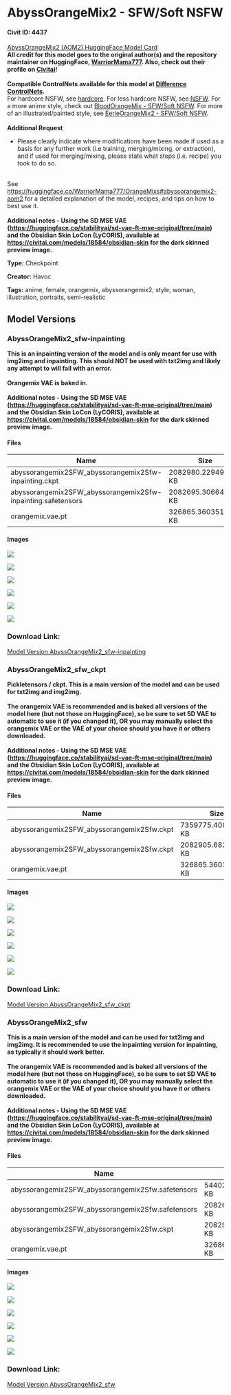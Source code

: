 # AbyssOrangeMix2 - SFW/Soft NSFW

#### Civit ID: 4437

<p><a target="_blank" rel="ugc" href="https://huggingface.co/WarriorMama777/OrangeMixs#abyssorangemix2-aom2">AbyssOrangeMix2 (AOM2) HuggingFace Model Card</a><br /><strong>All credit for this model goes to the original author(s) and the repository maintainer on HuggingFace, </strong><a target="_blank" rel="ugc" href="https://huggingface.co/WarriorMama777"><strong>WarriorMama777</strong></a><strong>. Also, check out their profile on </strong><a target="_blank" rel="ugc" href="https://civitai.com/user/WarriorMama777"><strong>Civitai</strong></a><strong>!</strong><br /><br /><strong>Compatible ControlNets available for this model at </strong><a target="_blank" rel="ugc" href="https://civitai.com/models/9557/abyssorangemix2-controlnets"><strong>Difference ControlNets</strong></a><strong>.</strong><br />For hardcore NSFW, see <a target="_blank" rel="ugc" href="https://civitai.com/models/4451/abyssorangemix2-hardcore">hardcore</a>. For less hardcore NSFW, see <a target="_blank" rel="ugc" href="https://civitai.com/models/4449/abyssorangemix2-nsfw">NSFW</a>. For a more anime style, check out <a target="_blank" rel="ugc" href="https://civitai.com/models/7911/bloodorangemix-sfwsoft-nsfw-bloodnightorangemix">BloodOrangeMix - SFW/Soft NSFW</a>. For more of an illustrated/painted style, see <a target="_blank" rel="ugc" href="https://civitai.com/models/8402/eerieorangemix2-sfwsoft-nsfw-eerieorangemix2night">EerieOrangeMix2 - SFW/Soft NSFW</a>.<br /><br /><strong>Additional Request</strong></p><ul><li><p>Please clearly indicate where modifications have been made if used as a basis for any further work (i.e training, merging/mixing, or extraction), and if used for merging/mixing, please state what steps (i.e. recipe) you took to do so.</p></li></ul><p><br />See <a target="_blank" rel="ugc" href="https://huggingface.co/WarriorMama777/OrangeMixs#abyssorangemix2-aom2">https://huggingface.co/WarriorMama777/OrangeMixs#abyssorangemix2-aom2</a> for a detailed explanation of the model, recipes, and tips on how to best use it.<br /><br /><strong>Additional notes - Using the SD MSE VAE (</strong><a target="_blank" rel="ugc" href="https://huggingface.co/stabilityai/sd-vae-ft-mse-original/tree/main"><strong>https://huggingface.co/stabilityai/sd-vae-ft-mse-original/tree/main</strong></a><strong>) and the Obsidian Skin LoCon (LyCORIS), available at </strong><a target="_blank" rel="ugc" href="https://civitai.com/models/18584/obsidian-skin"><strong>https://civitai.com/models/18584/obsidian-skin</strong></a><strong> for the dark skinned preview image.</strong></p>

**Type:** Checkpoint

**Creator:** Havoc

**Tags:** anime, female, orangemix, abyssorangemix2, style, woman, illustration, portraits, semi-realistic

## Model Versions

### AbyssOrangeMix2_sfw-inpainting

<p><strong>This is an inpainting version of the model and is only meant for use with img2img and inpainting. This should NOT be used with txt2img and likely any attempt to will fail with an error.</strong><br /><br /><strong>Orangemix VAE is baked in.</strong><br /><br /><strong>Additional notes - Using the SD MSE VAE (</strong><a target="_blank" rel="ugc" href="https://huggingface.co/stabilityai/sd-vae-ft-mse-original/tree/main"><strong>https://huggingface.co/stabilityai/sd-vae-ft-mse-original/tree/main</strong></a><strong>) and the Obsidian Skin LoCon (LyCORIS), available at </strong><a target="_blank" rel="ugc" href="https://civitai.com/models/18584/obsidian-skin"><strong>https://civitai.com/models/18584/obsidian-skin</strong></a><strong> for the dark skinned preview image.</strong></p>

#### Files

| Name | Size | Type | Format | Download Url | AutoV1 | AutoV2 | SHA256 | CRC32 | BLAKE3 |
| --- | --- | --- | --- | --- | --- | --- | --- | --- | --- |
| abyssorangemix2SFW_abyssorangemix2Sfw-inpainting.ckpt | 2082980.229492188 KB | Pruned Model | PickleTensor | https://civitai.com/api/download/models/8480?type=Pruned%20Model&format=PickleTensor&size=pruned&fp=fp16 | 9B4C9611 | 56A690B3C3 | 56A690B3C3763CC9D2757DC4D55CF3300FF9AA3456C220D782BB10AEC02C4AC1 | 800508DE | 6399FDB672C8E641FC372D9E608FFBD013AEFDB6C2732B8B55F25FC120BDAA32 |
| abyssorangemix2SFW_abyssorangemix2Sfw-inpainting.safetensors | 2082695.306640625 KB | Pruned Model | SafeTensor | https://civitai.com/api/download/models/8480 | A22EF41A | A20AB97FF7 | A20AB97FF7585BFEB71682645F93CB37361288A2CDD9DD30B81D744D572B4A37 | 35D50FD1 | D24451551D59FDA4E64C0D0EAC5CB612DBED098949E5B807004ABDE02EB6A4C2 |
| orangemix.vae.pt | 326865.3603515625 KB | VAE | Other | https://civitai.com/api/download/models/8480?type=VAE&format=Other | D6BD7129 | F768813EDC | F768813EDCE84239D70CE8A24CB496B9EF444C4E5AAFF435E45CAAD5CC1D39A2 | C57B09F9 | 96BE1502EAA0A73DE02DEF1983D474499662281859B70B7582FD200CC8FDE731 |

#### Images

<p><img src="https://image.civitai.com/xG1nkqKTMzGDvpLrqFT7WA/a1e2204b-199e-4f6b-0b49-a44b09082c00/width=450/113923.jpeg" /></p>

<p><img src="https://image.civitai.com/xG1nkqKTMzGDvpLrqFT7WA/f3e2a2f8-d147-4051-e83c-4790c9230c00/width=450/239163.jpeg" /></p>

<p><img src="https://image.civitai.com/xG1nkqKTMzGDvpLrqFT7WA/8ae970c6-8d92-4ec9-0c94-164122b31000/width=450/80486.jpeg" /></p>

<p><img src="https://image.civitai.com/xG1nkqKTMzGDvpLrqFT7WA/324512f8-f622-4ad1-24f9-44ff9fde1e00/width=450/80485.jpeg" /></p>

<p><img src="https://image.civitai.com/xG1nkqKTMzGDvpLrqFT7WA/87fbadfd-ad8c-4cc2-95a9-4408706a5500/width=450/80487.jpeg" /></p>

<p><img src="https://image.civitai.com/xG1nkqKTMzGDvpLrqFT7WA/4236a965-b54c-420b-7c90-26165e19a800/width=450/81292.jpeg" /></p>

### Download Link:

[Model Version AbyssOrangeMix2_sfw-inpainting](https://civitai.com/api/download/models/8480)

### AbyssOrangeMix2_sfw_ckpt

<p><strong>Pickletensors / ckpt. This is a main version of the model and can be used for txt2img and img2img.<br /><br />The orangemix VAE is recommended and is baked all versions of the model here (but not those on HuggingFace), so be sure to set SD VAE to automatic to use it (if you changed it), OR you may manually select the orangemix VAE or the VAE of your choice should you have it or others downloaded.</strong><br /><br /><strong>Additional notes - Using the SD MSE VAE (</strong><a target="_blank" rel="ugc" href="https://huggingface.co/stabilityai/sd-vae-ft-mse-original/tree/main"><strong>https://huggingface.co/stabilityai/sd-vae-ft-mse-original/tree/main</strong></a><strong>) and the Obsidian Skin LoCon (LyCORIS), available at </strong><a target="_blank" rel="ugc" href="https://civitai.com/models/18584/obsidian-skin"><strong>https://civitai.com/models/18584/obsidian-skin</strong></a><strong> for the dark skinned preview image.</strong></p>

#### Files

| Name | Size | Type | Format | Download Url | AutoV1 | AutoV2 | SHA256 | CRC32 | BLAKE3 |
| --- | --- | --- | --- | --- | --- | --- | --- | --- | --- |
| abyssorangemix2SFW_abyssorangemix2Sfw.ckpt | 7359775.408203125 KB | Model | PickleTensor | https://civitai.com/api/download/models/5025 | 8C8B2EBA | C5F7D8BA32 | C5F7D8BA32F93638D92AC607F68C54C0AEE5A74C6D3D1FB17DB65F8AB310FBDF | 04B290DA | 1F2D8B50D64B55FADCC36DC8278CCC18A7F677C8DDBD4B12FC30184E18C9C056 |
| abyssorangemix2SFW_abyssorangemix2Sfw.ckpt | 2082905.682617188 KB | Pruned Model | PickleTensor | https://civitai.com/api/download/models/5025?type=Pruned%20Model&format=PickleTensor&size=pruned&fp=fp16 | AA09D696 | CA75DAAC17 | CA75DAAC179D497E14BB487FCB97DFC3E0D8F6FF6525A3F170C779CD620F5C57 | 64129549 | F6E9F6722F757CF1F7E08FDFA571F163E2292A0C27AE83131B02AB28441E204B |
| orangemix.vae.pt | 326865.3603515625 KB | VAE | Other | https://civitai.com/api/download/models/5025?type=VAE&format=Other | D6BD7129 | F768813EDC | F768813EDCE84239D70CE8A24CB496B9EF444C4E5AAFF435E45CAAD5CC1D39A2 | C57B09F9 | 96BE1502EAA0A73DE02DEF1983D474499662281859B70B7582FD200CC8FDE731 |

#### Images

<p><img src="https://image.civitai.com/xG1nkqKTMzGDvpLrqFT7WA/39121b33-98bd-44a8-5dba-f4442afedd00/width=450/113924.jpeg" /></p>

<p><img src="https://image.civitai.com/xG1nkqKTMzGDvpLrqFT7WA/fc3032a3-940f-4f4d-fa51-f12b05727700/width=450/239177.jpeg" /></p>

<p><img src="https://image.civitai.com/xG1nkqKTMzGDvpLrqFT7WA/231f5056-7b21-431d-1f46-a72a871dcd00/width=450/79548.jpeg" /></p>

<p><img src="https://image.civitai.com/xG1nkqKTMzGDvpLrqFT7WA/d9dc2967-0732-4702-996d-da2779544200/width=450/79547.jpeg" /></p>

<p><img src="https://image.civitai.com/xG1nkqKTMzGDvpLrqFT7WA/e0a0a6fd-7513-4120-2842-79956250cd00/width=450/79549.jpeg" /></p>

<p><img src="https://image.civitai.com/xG1nkqKTMzGDvpLrqFT7WA/cb7a9435-7d06-48dd-dab6-72d328825800/width=450/81293.jpeg" /></p>

### Download Link:

[Model Version AbyssOrangeMix2_sfw_ckpt](https://civitai.com/api/download/models/5025)

### AbyssOrangeMix2_sfw

<p><strong>This is a main version of the model and can be used for txt2img and img2img. It is recommended to use the inpainting version for inpainting, as typically it should work better.<br /><br />The orangemix VAE is recommended and is baked all versions of the model here (but not those on HuggingFace), so be sure to set SD VAE to automatic to use it (if you changed it), OR you may manually select the orangemix VAE or the VAE of your choice should you have it or others downloaded.</strong><br /><br /><strong>Additional notes - Using the SD MSE VAE (</strong><a target="_blank" rel="ugc" href="https://huggingface.co/stabilityai/sd-vae-ft-mse-original/tree/main"><strong>https://huggingface.co/stabilityai/sd-vae-ft-mse-original/tree/main</strong></a><strong>) and the Obsidian Skin LoCon (LyCORIS), available at </strong><a target="_blank" rel="ugc" href="https://civitai.com/models/18584/obsidian-skin"><strong>https://civitai.com/models/18584/obsidian-skin</strong></a><strong> for the dark skinned preview image.</strong></p>

#### Files

| Name | Size | Type | Format | Download Url | AutoV1 | AutoV2 | SHA256 | CRC32 | BLAKE3 |
| --- | --- | --- | --- | --- | --- | --- | --- | --- | --- |
| abyssorangemix2SFW_abyssorangemix2Sfw.safetensors | 5440238.368164062 KB | Model | SafeTensor | https://civitai.com/api/download/models/5021 | BDED3E54 | 2C6C9B3E47 | 2C6C9B3E47EF0CDB9DE2D6C6871B10BA5DB4B824B88F8403355F544135FFF77A | C48889C1 | 09F19CC89331DEB26AF6E1053FD87C3CF7C41F3281A2715ECD398B30DC452BBE |
| abyssorangemix2SFW_abyssorangemix2Sfw.safetensors | 2082642.647460938 KB | Pruned Model | SafeTensor | https://civitai.com/api/download/models/5021?type=Pruned%20Model&format=SafeTensor&size=pruned&fp=fp16 | 9600DA17 | B644D850C9 | B644D850C95DD3B35DC8C4FBE51AB0EC1C93B6A6C1EE4F6A0EF2E78356779CEE | 3DFB75A3 | C6B6B575CB494869F2BEC9ED6E3B897801A6013E3C3B6767194011B6A3EE964F |
| abyssorangemix2SFW_abyssorangemix2Sfw.ckpt | 2082905.682617188 KB | Pruned Model | PickleTensor | https://civitai.com/api/download/models/5021?type=Pruned%20Model&format=PickleTensor&size=pruned&fp=fp16 | AA09D696 | CA75DAAC17 | CA75DAAC179D497E14BB487FCB97DFC3E0D8F6FF6525A3F170C779CD620F5C57 | 64129549 | F6E9F6722F757CF1F7E08FDFA571F163E2292A0C27AE83131B02AB28441E204B |
| orangemix.vae.pt | 326865.3603515625 KB | VAE | Other | https://civitai.com/api/download/models/5021?type=VAE&format=Other | D6BD7129 | F768813EDC | F768813EDCE84239D70CE8A24CB496B9EF444C4E5AAFF435E45CAAD5CC1D39A2 | C57B09F9 | 96BE1502EAA0A73DE02DEF1983D474499662281859B70B7582FD200CC8FDE731 |

#### Images

<p><img src="https://image.civitai.com/xG1nkqKTMzGDvpLrqFT7WA/783195a0-a51d-47ef-8cde-c29cb1b9f900/width=450/113922.jpeg" /></p>

<p><img src="https://image.civitai.com/xG1nkqKTMzGDvpLrqFT7WA/56075771-127c-434f-792a-78f3a787ad00/width=450/239162.jpeg" /></p>

<p><img src="https://image.civitai.com/xG1nkqKTMzGDvpLrqFT7WA/8cb3f786-672e-43f3-8b48-ecf493e7d500/width=450/79545.jpeg" /></p>

<p><img src="https://image.civitai.com/xG1nkqKTMzGDvpLrqFT7WA/23766fc5-cbbb-4945-1aca-224036fd5f00/width=450/79544.jpeg" /></p>

<p><img src="https://image.civitai.com/xG1nkqKTMzGDvpLrqFT7WA/49e0950a-ec4f-4ea6-cfb2-fd1951c14600/width=450/79546.jpeg" /></p>

<p><img src="https://image.civitai.com/xG1nkqKTMzGDvpLrqFT7WA/1823e8b6-9697-4e61-ddb7-47762d188f00/width=450/81291.jpeg" /></p>

### Download Link:

[Model Version AbyssOrangeMix2_sfw](https://civitai.com/api/download/models/5021)

